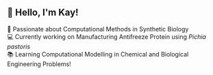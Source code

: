 ## 👋 Hello, I'm Kay!

🚀 Passionate about Computational Methods in Synthetic Biology\
💻 Currently working on Manufacturing Antifreeze Protein using *Pichia pastoris*\
📚 Learning Computational Modelling in Chemical and Biological Engineering Problems!
